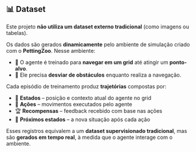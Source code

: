 ## 📊 Dataset

Este projeto **não utiliza um dataset externo tradicional** (como imagens ou tabelas).  

Os dados são gerados **dinamicamente** pelo ambiente de simulação criado com o **PettingZoo**. Nesse ambiente:  

- 🤖 O agente é treinado para **navegar em um grid** até atingir um **ponto-alvo**.  
- 🛑 Ele precisa **desviar de obstáculos** enquanto realiza a navegação.  

Cada episódio de treinamento produz **trajetórias** compostas por:  
- 📌 **Estados** – posição e contexto atual do agente no grid  
- 🎯 **Ações** – movimentos executados pelo agente  
- 🏆 **Recompensas** – feedback recebido com base nas ações  
- 🔄 **Próximos estados** – a nova situação após cada ação  

Esses registros equivalem a um **dataset supervisionado tradicional**, mas são **gerados em tempo real**, à medida que o agente interage com o ambiente.  
